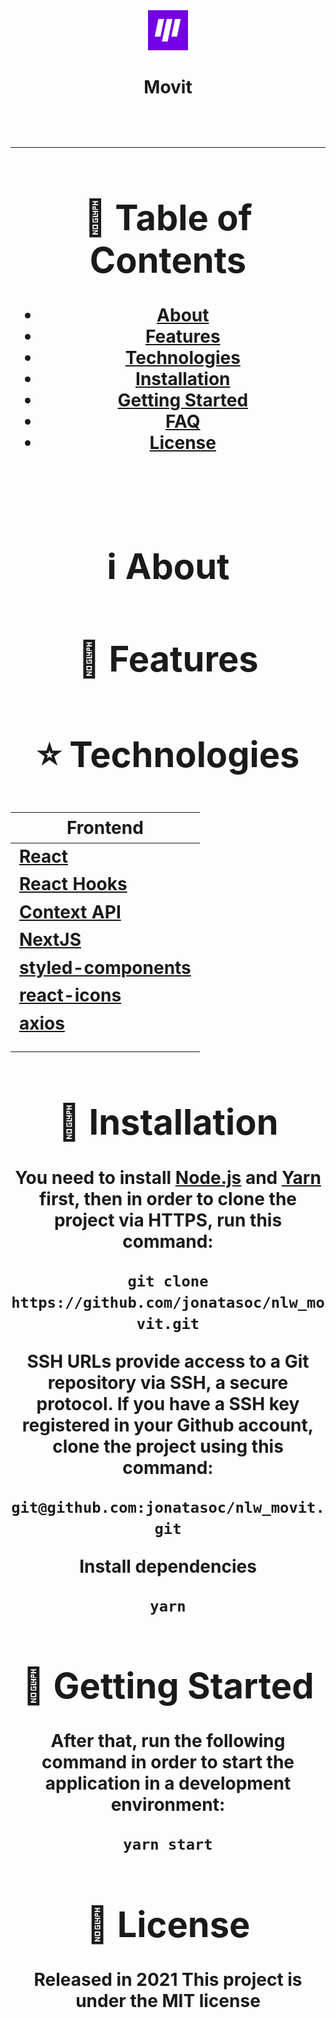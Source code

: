 <div align="center">
    <img alt="Movit" title="Movit" width="64" height="64" src="docs/logo.png" />
    <br>
    <h1><strong>Movit<strong><h1>
</h1>

<!-- <p align="center">
   <img src="docs/happy.jpeg" width="auto"/>
</p>

<p align="center">
   <img src="docs/OrphanagesView.png" width="auto"/>
</p>

<p align="center">
   <img src="docs/Screenshot-Create.png" width="auto"/>
</p> -->

---

# :pushpin: Table of Contents

- [About](#information_source-about)
- [Features](#rocket-features)
- [Technologies](#star-technologies)
- [Installation](#construction_worker-installation)
- [Getting Started](#runner-getting-started)
- [FAQ](#postbox-faq)
- [License](#closed_book-license)

<br />

# :information_source: About

<!-- This project was created in the NLW (Next Level Week) #3 promoted by [Rocketseat](https://rocketseat.com.br/).
The project consists in connecting users to orphanages near by their location.
The App contais 4 pages:

- Home
- OrphanagesMap (List of Orphanages in a Map)
- Orphanage (specific Orphanage selected)
- Create Orphanage -->

# :rocket: Features

<!-- - #### Home Landing Page.
- #### A list of created Orphanages pinned in a map
- #### Creating new orphanages
- #### View specific orphanage
- #### Upload Photos -->

# :star: Technologies

| Frontend                                                  |
| --------------------------------------------------------- |
| [React](https://reactjs.org/)                             |
| [React Hooks](https://reactjs.org/)                       |
| [Context API](https://reactjs.org/)                       |
| [NextJS](https://nextjs.org/)                             |
| [styled-components](https://styled-components.com/)       |
| [react-icons](https://react-icons.github.io/react-icons/) |
| [axios](https://github.com/axios/axios)                   |
|                                                           |
|                                                           |

# :construction_worker: Installation

**You need to install [Node.js](https://nodejs.org/en/download/) and [Yarn](https://yarnpkg.com/) first, then in order to clone the project via HTTPS, run this command:**

`git clone https://github.com/jonatasoc/nlw_movit.git`

SSH URLs provide access to a Git repository via SSH, a secure protocol. If you have a SSH key registered in your Github account, clone the project using this command:

`git@github.com:jonatasoc/nlw_movit.git`

**Install dependencies**

`yarn`

# :runner: Getting Started

After that, run the following command in order to start the application in a development environment:

`yarn start`

# :closed_book: License

Released in 2021
This project is under the MIT license
